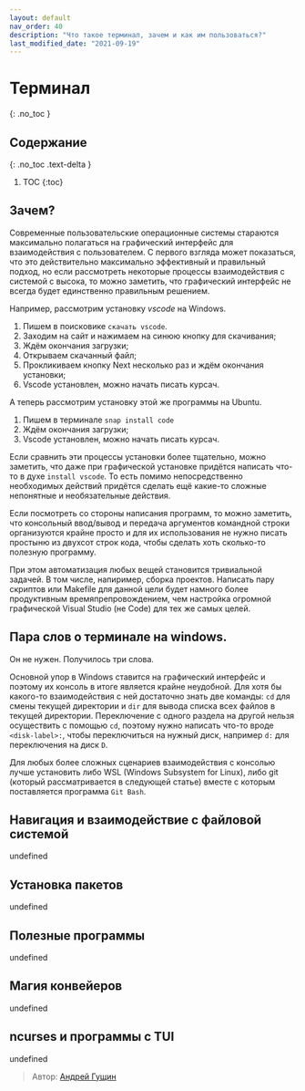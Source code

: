 ```yaml
---
layout: default
nav_order: 40
description: "Что такое терминал, зачем и как им пользоваться?"
last_modified_date: "2021-09-19"
---
```


# Терминал
{: .no_toc }

## Содержание
{: .no_toc .text-delta }

1. TOC
{:toc}

## Зачем?

Современные пользовательские операционные системы стараются максимально
полагаться на графический интерфейс для взаимодействия с пользователем. С
первого взгляда может показаться, что это действительно максимально эффективный
и правильный подход, но если рассмотреть некоторые процессы взаимодействия с
системой с высока, то можно заметить, что графический интерфейс не всегда будет
единственно правильным решением.

Например, рассмотрим установку *vscode* на Windows.

1. Пишем в поисковике `скачать vscode`.
2. Заходим на сайт и нажимаем на синюю кнопку для скачивания;
3. Ждём окончания загрузки;
4. Открываем скачанный файл;
5. Прокликиваем кнопку Next несколько раз и ждём окончания установки;
6. Vscode установлен, можно начать писать курсач.

А теперь рассмотрим установку этой же программы на Ubuntu.

1. Пишем в терминале `snap install code`
2. Ждём окончания загрузки;
3. Vscode установлен, можно начать писать курсач.

Если сравнить эти процессы установки более тщательно, можно заметить, что
даже при графической установке придётся написать что-то в духе `install vscode`.
То есть помимо непосредственно необходимых действий придётся сделать ещё
какие-то сложные непонятные и необязательные действия.

Если посмотреть со стороны написания программ, то можно заметить, что
консольный ввод/вывод и передача аргументов командной строки организуются
крайне просто и для их использования не нужно писать простыню из двухсот
строк кода, чтобы сделать хоть сколько-то полезную программу.

При этом автоматизация любых вещей становится тривиальной задачей. В том
числе, напиример, сборка проектов. Написать пару скриптов или Makefile для
данной цели будет намного более продуктивным времяпрепровождением, чем настройка
огромной графической Visual Studio (не Code) для тех же самых целей.

## Пара слов о терминале на windows.

Он не нужен. Получилось три слова.

Основной упор в Windows ставится на графический интерфейс и поэтому их
консоль в итоге является крайне неудобной. Для хотя бы какого-то взаимодействия
с ней достаточно знать две команды: `cd` для смены текущей директории и `dir`
для вывода списка всех файлов в текущей директории. Переключение с одного
раздела на другой нельзя осуществить с помощью `cd`, поэтому нужно написать
что-то вроде `<disk-label>:`, чтобы переключиться на нужный диск, например `d:`
для переключения на диск `D`.

Для любых более сложных сценариев взаимодействия с консолью лучше установить
либо WSL (Windows Subsystem for Linux), либо git (который рассматривается в
следующей статье) вместе с которым поставляется программа `Git Bash`.

## Навигация и взаимодействие с файловой системой

undefined

## Установка пакетов

undefined

## Полезные программы

undefined

[//]: # (Нужно пройтись по списку основных программ https://git.suckless.org/sbase/file/README.html и выбрать самые полезные)

## Магия конвейеров

undefined

## ncurses и программы с TUI

undefined

> Автор: [Андрей Гущин](../authors/andrew_guschin.md)
